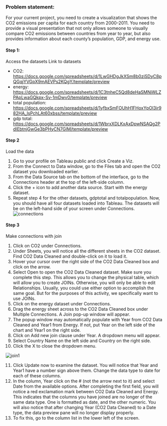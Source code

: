 ### Problem statement: 
For your current project, you need to create a visualization that shows the CO2 emissions per capita for each country from 2000-2011. You need to provide a visual presentation that not only allows someone to visually compare CO2 emissions between countries from year to year, but also provides information about each county’s population, GDP, and energy use. 
#### Step 1:
Access the datasets
Link to datasets
- CO2: https://docs.google.com/spreadsheets/d/1LwGHDgJkXSm8b0ziSDyC8pQGqjYVGpX9mAEVPs2KQgY/template/preview
- energy: https://docs.google.com/spreadsheets/d/1C3tnheC5Qd8deHaSMNjWLZPApLwaGQkpx-Sv-1mDwv0/template/preview
- total population: https://docs.google.com/spreadsheets/d/1yfbxSmFOUhH1FHoxYpOl3ir982HA_lsPchLAt60xbss/template/preview
- gdp total: https://docs.google.com/spreadsheets/d/1WbrxXDLKxAxDpwNSAQg2PdIEbtnjGwGe3bPHyCN7GlM/template/preview


#### Step 2
Load the data
1. Go to your profile on Tableau public and click Create a Viz.
2. From the Connect to Data window, go to the Files tab and open the CO2 dataset you downloaded earlier.
3. From the Data Source tab on the bottom of the interface, go to the Connections header at the top of the left-side column.
4. Click the + icon to add another data source. Start with the energy dataset.
5. Repeat step 4 for the other datasets, gdptotal and totalpopulation.
Now, you should have all four datasets loaded into Tableau. The datasets will be on the left-hand side of your screen under Connections.
![connections](https://github.com/PoojaParab-DA/Tableau/assets/172165136/39ce8fa6-d917-4aff-a406-1c26cce650eb) 

#### Step 3
Make connections with join
1. Click on CO2 under Connections. 
2. Under Sheets, you will notice all the different sheets in the CO2 dataset. Find CO2 Data Cleaned and double-click on it to load it.
3. Hover your cursor over the right side of the CO2 Data Cleaned box and click on the arrow.
4. Select Open to open the CO2 Data Cleaned dataset. Make sure you complete this step. This allows you to change the physical table, which will allow you to create JOINs. Otherwise, you will only be able to edit Relationships. Usually, you could use either option to accomplish the same goal. But for the purposes of this activity, we specifically want to use JOINs.
5. Click on the energy dataset under Connections.
6. Drag the energy sheet across to the CO2 Data Cleaned box under Multiple Connections. A Join pop-up window will appear.
7. The popup window may automatically populate with Year from CO2 Data Cleaned and Year1 from Energy. If not, put Year on the left side of the chart and Year1 on the right side.
8. Click on Add new join clause under Year. A dropdown menu will appear.
9. Select Country Name on the left side and Country on the right side.
10. Click the X to close the dropdown menu.

![join1](https://github.com/PoojaParab-DA/Tableau/assets/172165136/a34aac19-bbbf-4eec-b538-2ae972605b44)

11. Click Update now to examine the dataset. You will notice that Year and Year1 have a number sign above them. Change the data type to date for each of these columns. 
12. In the column, Year click on the # (not the arrow next to it) and select Date from the available options. 
After completing the first field, you will notice a red exclamation mark between CO2 Data Cleaned and Energy. This indicates that the columns you have joined are no longer of the same data type. One is formatted as date, and the other numeric.
You will also notice that after changing Year (CO2 Data Cleaned) to a Date type, the data preview pane will no longer display properly.
13. To fix this, go to the column list in the lower left of the screen. 



